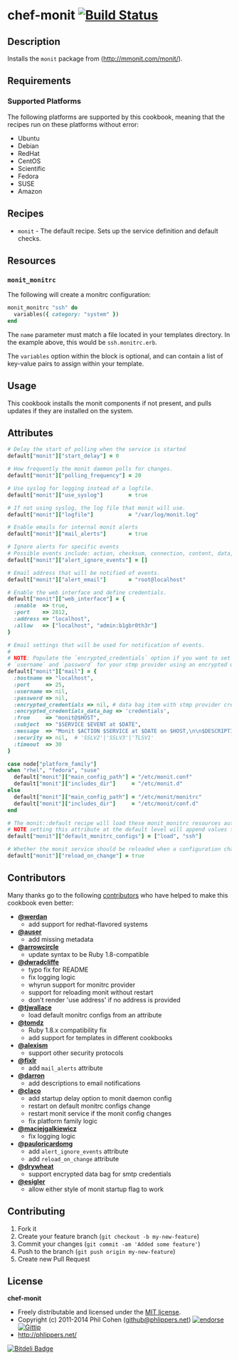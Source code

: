 # chef-monit  [![Build Status](http://img.shields.io/travis-ci/phlipper/chef-monit.png)](http://travis-ci.org/phlipper/chef-monit)

## Description

Installs the `monit` package from (http://mmonit.com/monit/).


## Requirements

### Supported Platforms

The following platforms are supported by this cookbook, meaning that the recipes run on these platforms without error:

* Ubuntu
* Debian
* RedHat
* CentOS
* Scientific
* Fedora
* SUSE
* Amazon


## Recipes

* `monit` - The default recipe. Sets up the service definition and default checks.


## Resources

### `monit_monitrc`

The following will create a monitrc configuration:

```ruby
monit_monitrc "ssh" do
  variables({ category: "system" })
end
```

The `name` parameter must match a file located in your templates directory. In the example above, this would be `ssh.monitrc.erb`.

The `variables` option within the block is optional, and can contain a list of key-value pairs to assign within your template.


## Usage

This cookbook installs the monit components if not present, and pulls updates if they are installed on the system.


## Attributes

```ruby
# Delay the start of polling when the service is started
default["monit"]["start_delay"] = 0

# How frequently the monit daemon polls for changes.
default["monit"]["polling_frequency"] = 20

# Use syslog for logging instead of a logfile.
default["monit"]["use_syslog"]        = true

# If not using syslog, the log file that monit will use.
default["monit"]["logfile"]           = "/var/log/monit.log"

# Enable emails for internal monit alerts
default["monit"]["mail_alerts"]       = true

# Ignore alerts for specific events
# Possible events include: action, checksum, connection, content, data, exec, fsflags, gid, icmp, instance, invalid, nonexist, permission, pid, ppid, resource, size, status, timeout, timestamp, uid, uptime.
default["monit"]["alert_ignore_events"] = []

# Email address that will be notified of events.
default["monit"]["alert_email"]       = "root@localhost"

# Enable the web interface and define credentials.
default["monit"]["web_interface"] = {
  :enable  => true,
  :port    => 2812,
  :address => "localhost",
  :allow   => ["localhost", "admin:b1gbr0th3r"]
}

# Email settings that will be used for notification of events.
#
# NOTE: Populate the `encrypted_credentials` option if you want to set the
# `username` and `password` for your stmp provider using an encrypted data bag.
default["monit"]["mail"] = {
  :hostname => "localhost",
  :port     => 25,
  :username => nil,
  :password => nil,
  :encrypted_credentials => nil, # data bag item with stmp provider creds
  :encrypted_credentials_data_bag => 'credentials',
  :from     => "monit@$HOST",
  :subject  => "$SERVICE $EVENT at $DATE",
  :message  => "Monit $ACTION $SERVICE at $DATE on $HOST,\n\n$DESCRIPTION\n\nDutifully,\nMonit",
  :security => nil,  # 'SSLV2'|'SSLV3'|'TLSV1'
  :timeout  => 30
}

case node["platform_family"]
when "rhel", "fedora", "suse"
  default["monit"]["main_config_path"] = "/etc/monit.conf"
  default["monit"]["includes_dir"]     = "/etc/monit.d"
else
  default["monit"]["main_config_path"] = "/etc/monit/monitrc"
  default["monit"]["includes_dir"]     = "/etc/monit/conf.d"
end

# The monit::default recipe will load these monit_monitrc resources automatically
# NOTE setting this attribute at the default level will append values to the array
default["monit"]["default_monitrc_configs"] = ["load", "ssh"]

# Whether the monit service should be reloaded when a configuration changes
default["monit"]["reload_on_change"] = true
```

## Contributors

Many thanks go to the following [contributors](https://github.com/phlipper/chef-monit/graphs/contributors) who have helped to make this cookbook even better:

* **[@werdan](https://github.com/werdan)**
    * add support for redhat-flavored systems
* **[@auser](https://github.com/auser)**
    * add missing metadata
* **[@arrowcircle](https://github.com/arrowcircle)**
    * update syntax to be Ruby 1.8-compatible
* **[@dwradcliffe](https://github.com/dwradcliffe)**
    * typo fix for README
    * fix logging logic
    * whyrun support for monitrc provider
    * support for reloading monit without restart
    * don't render 'use address' if no address is provided
* **[@tjwallace](https://github.com/tjwallace)**
    * load default monitrc configs from an attribute
* **[@tomdz](https://github.com/tomdz)**
    * Ruby 1.8.x compatibility fix
    * add support for templates in different cookbooks
* **[@alexism](https://github.com/alexism)**
    * support other security protocols
* **[@fixlr](https://github.com/fixlr)**
    * add `mail_alerts` attribute
* **[@darron](https://github.com/darron)**
    * add descriptions to email notifications
* **[@claco](https://github.com/claco)**
    * add startup delay option to monit daemon config
    * restart on default monitrc configs change
    * restart monit service if the monit config changes
    * fix platform family logic
* **[@maciejgalkiewicz](https://github.com/maciejgalkiewicz)**
    * fix logging logic
* **[@pauloricardomg](https://github.com/pauloricardomg)**
    * add `alert_ignore_events` attribute
    * add `reload_on_change` attribute
* **[@drywheat](https://github.com/drywheat)**
    * support encrypted data bag for smtp credentials
* **[@esigler](https://github.com/esigler)**
    * allow either style of monit startup flag to work


## Contributing

1. Fork it
2. Create your feature branch (`git checkout -b my-new-feature`)
3. Commit your changes (`git commit -am 'Added some feature'`)
4. Push to the branch (`git push origin my-new-feature`)
5. Create new Pull Request


## License

**chef-monit**

* Freely distributable and licensed under the [MIT license](http://phlipper.mit-license.org/2011-2014/license.html).
* Copyright (c) 2011-2014 Phil Cohen (github@phlippers.net) [![endorse](http://api.coderwall.com/phlipper/endorsecount.png)](http://coderwall.com/phlipper)  [![Gittip](http://img.shields.io/gittip/phlipper.png)](https://www.gittip.com/phlipper/)
* http://phlippers.net/

[![Bitdeli Badge](https://d2weczhvl823v0.cloudfront.net/phlipper/chef-monit/trend.png)](https://bitdeli.com/free "Bitdeli Badge")
